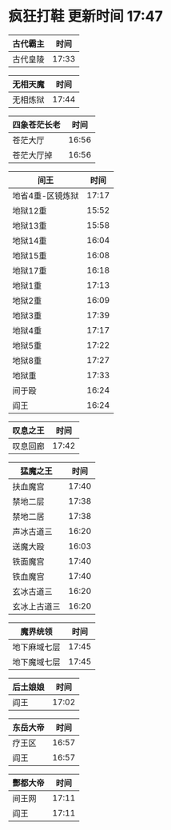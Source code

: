 # 疯狂打鞋 更新时间 17:47

| 古代霸主   | 时间    |
|--------|-------|
| 古代皇陵 | 17:33 |

| 无相天魔   | 时间    |
|--------|-------|
| 无相炼狱 | 17:44 |

| 四象苍茫长老   | 时间    |
|--------|-------|
| 苍茫大厅 | 16:56 |
| 苍茫大厅掉 | 16:56 |

| 间王   | 时间    |
|--------|-------|
| 地省4重-区镜炼狱 | 17:17 |
| 地狱12重 | 15:52 |
| 地狱13重 | 15:58 |
| 地狱14重 | 16:04 |
| 地狱15重 | 16:08 |
| 地狱17重 | 16:18 |
| 地狱1重 | 17:13 |
| 地狱2重 | 16:09 |
| 地狱3重 | 17:39 |
| 地狱4重 | 17:17 |
| 地狱5重 | 17:22 |
| 地狱8重 | 17:27 |
| 地狱重 | 17:33 |
| 间于殴 | 16:24 |
| 阎王 | 16:24 |

| 叹息之王   | 时间    |
|--------|-------|
| 叹息回廊 | 17:42 |

| 猛魔之王   | 时间    |
|--------|-------|
| 扶血魔宫 | 17:40 |
| 禁地二层 | 17:38 |
| 禁地二居 | 17:38 |
| 声冰古道三 | 16:20 |
| 送魔大殴 | 16:03 |
| 铁面魔宫 | 17:40 |
| 铁血魔宫 | 17:40 |
| 玄冰古道三 | 16:20 |
| 玄冰上古道三 | 16:20 |

| 魔界统领   | 时间    |
|--------|-------|
| 地下麻域七层 | 17:45 |
| 地下魔域七层 | 17:45 |

| 后土娘娘   | 时间    |
|--------|-------|
| 阎王 | 17:02 |

| 东岳大帝   | 时间    |
|--------|-------|
| 疗王区 | 16:57 |
| 阎王 | 16:57 |

| 酆都大帝   | 时间    |
|--------|-------|
| 间王网 | 17:11 |
| 阎王 | 17:11 |